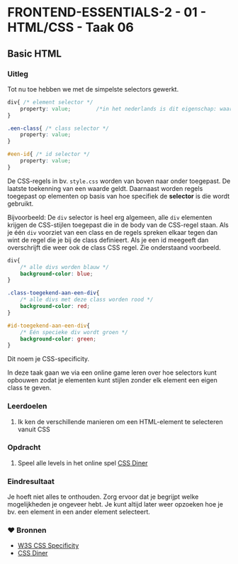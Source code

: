 # FRONTEND-ESSENTIALS-2 - 01 - HTML/CSS - Taak 06

## Basic HTML 

### Uitleg

Tot nu toe hebben we met de simpelste selectors gewerkt.

```css
div{ /* element selector */
    property: value;        /*in het nederlands is dit eigenschap: waarde; */
}           

.een-class{ /* class selector */
    property: value;
}     

#een-id{ /* id selector */
    property: value;
}
```

De CSS-regels in bv. `style.css` worden van boven naar onder toegepast. De laatste toekenning van een waarde geldt. Daarnaast worden regels toegepast op elementen op basis van hoe specifiek de **selector** is die wordt gebruikt. 

Bijvoorbeeld: De `div` selector is heel erg algemeen, alle `div` elementen krijgen de CSS-stijlen toegepast die in de body van de CSS-regel staan. Als je één `div` voorziet van een class en de regels spreken elkaar tegen dan wint de regel die je bij de class definieert. Als je een id meegeeft dan overschrijft die weer ook de class CSS regel. Zie onderstaand voorbeeld.

```css
div{
    /* alle divs worden blauw */
    background-color: blue;
}

.class-toegekend-aan-een-div{
    /* alle divs met deze class worden rood */
    background-color: red;
}

#id-toegekend-aan-een-div{
    /* Eén specieke div wordt groen */
    background-color: green;
}
```
Dit noem je CSS-specificity. 

In deze taak gaan we via een online game leren over hoe selectors kunt opbouwen zodat je elementen kunt stijlen zonder elk element een eigen class te geven.


### Leerdoelen

1. Ik ken de verschillende manieren om een HTML-element te selecteren vanuit CSS

### Opdracht

1. Speel alle levels in het online spel [CSS Diner](https://flukeout.github.io/)

### Eindresultaat

Je hoeft niet alles te onthouden. Zorg ervoor dat je begrijpt welke mogelijkheden je ongeveer hebt. Je kunt altijd later weer opzoeken hoe je bv. een element in een ander element selecteert.

### :heart: Bronnen

* [W3S CSS Specificity](https://www.w3schools.com/css/css_specificity.asp)  
* [CSS Diner](https://flukeout.github.io/)  
